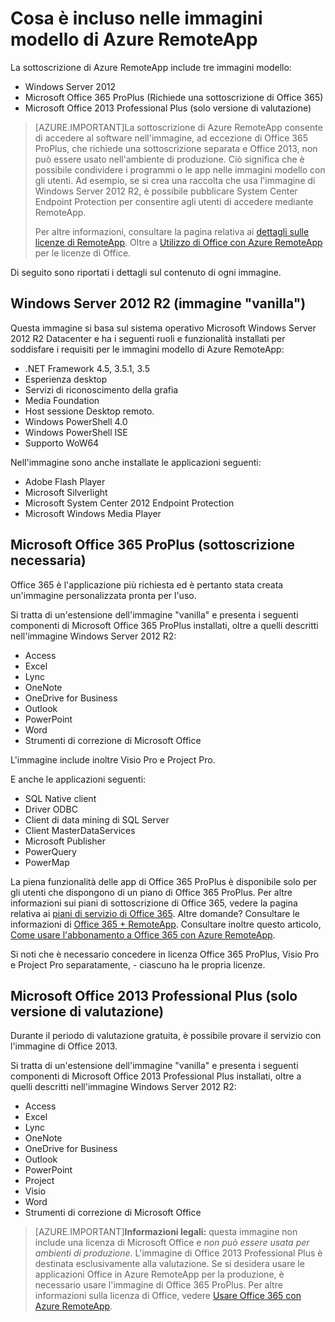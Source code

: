 <properties
    pageTitle="Cosa è incluso nelle immagini modello di Azure RemoteApp | Microsoft Azure"
    description="Informazioni sulle immagini modello incluse con Azure RemoteApp."
    services="remoteapp"
    documentationCenter=""
    authors="lizap"
    manager="mbaldwin" />

<tags
    ms.service="remoteapp"
    ms.workload="compute"
    ms.tgt_pltfrm="na"
    ms.devlang="na"
    ms.topic="get-started-article"
    ms.date="09/02/2015"
    ms.author="elizapo" />

# Cosa è incluso nelle immagini modello di Azure RemoteApp

La sottoscrizione di Azure RemoteApp include tre immagini modello:


- Windows Server 2012
- Microsoft Office 365 ProPlus (Richiede una sottoscrizione di Office 365)
- Microsoft Office 2013 Professional Plus (solo versione di valutazione)

> [AZURE.IMPORTANT]La sottoscrizione di Azure RemoteApp consente di accedere al software nell'immagine, ad eccezione di Office 365 ProPlus, che richiede una sottoscrizione separata e Office 2013, non può essere usato nell'ambiente di produzione. Ciò significa che è possibile condividere i programmi o le app nelle immagini modello con gli utenti. Ad esempio, se si crea una raccolta che usa l'immagine di Windows Server 2012 R2, è possibile pubblicare System Center Endpoint Protection per consentire agli utenti di accedere mediante RemoteApp.
>
> Per altre informazioni, consultare la pagina relativa ai [dettagli sulle licenze di RemoteApp](remoteapp-licensing.md). Oltre a [Utilizzo di Office con Azure RemoteApp](remoteapp-o365.md) per le licenze di Office.

Di seguito sono riportati i dettagli sul contenuto di ogni immagine.

## Windows Server 2012 R2 (immagine "vanilla")
Questa immagine si basa sul sistema operativo Microsoft Windows Server 2012 R2 Datacenter e ha i seguenti ruoli e funzionalità installati per soddisfare i requisiti per le immagini modello di Azure RemoteApp:


- .NET Framework 4.5, 3.5.1, 3.5
- Esperienza desktop
- Servizi di riconoscimento della grafia
- Media Foundation
- Host sessione Desktop remoto.
- Windows PowerShell 4.0
- Windows PowerShell ISE
- Supporto WoW64

Nell'immagine sono anche installate le applicazioni seguenti:

- Adobe Flash Player
- Microsoft Silverlight
- Microsoft System Center 2012 Endpoint Protection
- Microsoft Windows Media Player


## Microsoft Office 365 ProPlus (sottoscrizione necessaria)
Office 365 è l'applicazione più richiesta ed è pertanto stata creata un'immagine personalizzata pronta per l'uso.

Si tratta di un'estensione dell'immagine "vanilla" e presenta i seguenti componenti di Microsoft Office 365 ProPlus installati, oltre a quelli descritti nell'immagine Windows Server 2012 R2:


- Access
- Excel
- Lync
- OneNote
- OneDrive for Business
- Outlook
- PowerPoint
- Word
- Strumenti di correzione di Microsoft Office

L'immagine include inoltre Visio Pro e Project Pro.

E anche le applicazioni seguenti:

- SQL Native client
- Driver ODBC
- Client di data mining di SQL Server
- Client MasterDataServices
- Microsoft Publisher
- PowerQuery
- PowerMap


La piena funzionalità delle app di Office 365 ProPlus è disponibile solo per gli utenti che dispongono di un piano di Office 365 ProPlus. Per altre informazioni sui piani di sottoscrizione di Office 365, vedere la pagina relativa ai [piani di servizio di Office 365](http://technet.microsoft.com/library/office-365-plan-options.aspx). Altre domande? Consultare le informazioni di [Office 365 + RemoteApp](remoteapp-o365.md). Consultare inoltre questo articolo, [Come usare l'abbonamento a Office 365 con Azure RemoteApp](remoteapp-officesubscription.md).

Si noti che è necessario concedere in licenza Office 365 ProPlus, Visio Pro e Project Pro separatamente, - ciascuno ha le propria licenze.

## Microsoft Office 2013 Professional Plus (solo versione di valutazione)
Durante il periodo di valutazione gratuita, è possibile provare il servizio con l'immagine di Office 2013.

Si tratta di un'estensione dell'immagine "vanilla" e presenta i seguenti componenti di Microsoft Office 2013 Professional Plus installati, oltre a quelli descritti nell'immagine Windows Server 2012 R2:


- Access
- Excel
- Lync
- OneNote
- OneDrive for Business
- Outlook
- PowerPoint
- Project
- Visio
- Word
- Strumenti di correzione di Microsoft Office

> [AZURE.IMPORTANT]**Informazioni legali:** questa immagine non include una licenza di Microsoft Office e *non può essere usata per ambienti di produzione*. L'immagine di Office 2013 Professional Plus è destinata esclusivamente alla valutazione. Se si desidera usare le applicazioni Office in Azure RemoteApp per la produzione, è necessario usare l'immagine di Office 365 ProPlus. Per altre informazioni sulla licenza di Office, vedere [Usare Office 365 con Azure RemoteApp](remoteapp-o365.md).

<!---HONumber=AcomDC_1210_2015-->